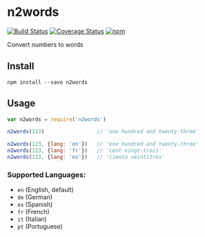 # n2words

[![Build Status](https://travis-ci.org/forzagreen/n2words.svg?branch=master)](https://travis-ci.org/forzagreen/n2words)
[![Coverage Status](https://coveralls.io/repos/github/forzagreen/n2words/badge.svg?branch=master)](https://coveralls.io/github/forzagreen/n2words?branch=master)
[![npm](https://img.shields.io/npm/v/n2words.svg)](https://www.npmjs.com/package/n2words)

Convert numbers to words

## Install

```
npm install --save n2words
```

## Usage

```js
var n2words = require('n2words')

n2words(123)                 // 'one hundred and twenty-three'

n2words(123, {lang: 'en'})   // 'one hundred and twenty-three'
n2words(123, {lang: 'fr'})   // 'cent vingt-trois'
n2words(123, {lang: 'es'})   // 'ciento veintitrés'

```

### Supported Languages:

- `en` (English, default)
- `de` (German)
- `es` (Spanish)
- `fr` (French)
- `it` (Italian)
- `pt` (Portuguese)

